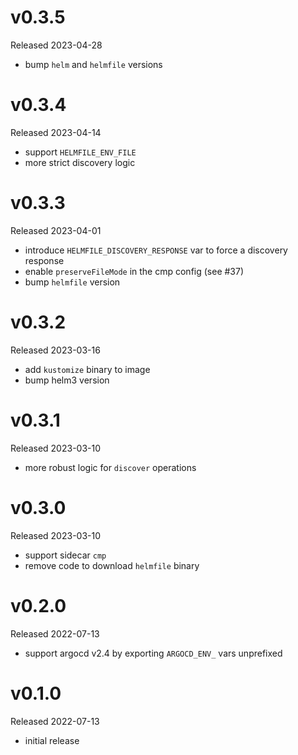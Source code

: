 # v0.3.5

Released 2023-04-28

- bump `helm` and `helmfile` versions

# v0.3.4

Released 2023-04-14

- support `HELMFILE_ENV_FILE`
- more strict discovery logic

# v0.3.3

Released 2023-04-01

- introduce `HELMFILE_DISCOVERY_RESPONSE` var to force a discovery response
- enable `preserveFileMode` in the cmp config (see #37)
- bump `helmfile` version

# v0.3.2

Released 2023-03-16

- add `kustomize` binary to image
- bump helm3 version

# v0.3.1

Released 2023-03-10

- more robust logic for `discover` operations

# v0.3.0

Released 2023-03-10

- support sidecar `cmp`
- remove code to download `helmfile` binary

# v0.2.0

Released 2022-07-13

- support argocd v2.4 by exporting `ARGOCD_ENV_` vars unprefixed

# v0.1.0

Released 2022-07-13

- initial release
